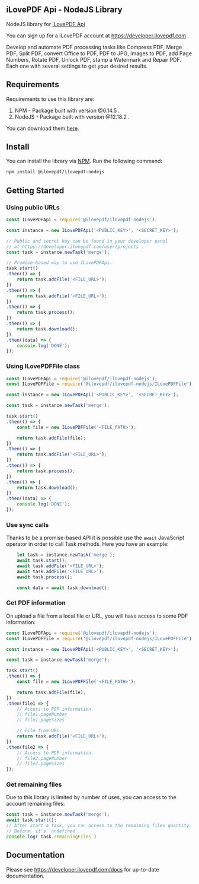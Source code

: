 iLovePDF Api - NodeJS Library
--------------------------

NodeJS library for [iLovePDF Api](https://developer.ilovepdf.com)

You can sign up for a iLovePDF account at https://developer.ilovepdf.com .

Develop and automate PDF processing tasks like Compress PDF, Merge PDF, Split PDF, convert Office to PDF, PDF to JPG, Images to PDF, add Page Numbers, Rotate PDF, Unlock PDF, stamp a Watermark and Repair PDF. Each one with several settings to get your desired results.

## Requirements

Requirements to use this library are:

1. NPM - Package built with version @6.14.5 .
2. NodeJS - Package built with version @12.18.2 .

You can download them [here](https://nodejs.org/en).

## Install

You can install the library via [NPM](https://www.npmjs.com). Run the following command:

```bash
npm install @ilovepdf/ilovepdf-nodejs
```

## Getting Started

### Using public URLs

```js
const ILovePDFApi = require('@ilovepdf/ilovepdf-nodejs');

const instance = new ILovePDFApi('<PUBLIC_KEY>', '<SECRET_KEY>');

// Public and secret key can be found in your developer panel
// at https://developer.ilovepdf.com/user/projects .
const task = instance.newTask('merge');

// Promise-based way to use ILovePDFApi.
task.start()
.then(() => {
    return task.addFile('<FILE_URL>');
})
.then(() => {
    return task.addFile('<FILE_URL>');
})
.then(() => {
    return task.process();
})
.then(() => {
    return task.download();
})
.then((data) => {
    console.log('DONE');
});
```

### Using ILovePDFFile class

```js
const ILovePDFApi = require('@ilovepdf/ilovepdf-nodejs');
const ILovePDFFile = require('@ilovepdf/ilovepdf-nodejs/ILovePDFFile');

const instance = new ILovePDFApi('<PUBLIC_KEY>', '<SECRET_KEY>');

const task = instance.newTask('merge');

task.start()
.then(() => {
    const file = new ILovePDFFile('<FILE_PATH>');

    return task.addFile(file);
})
.then(() => {
    return task.addFile('<FILE_URL>');
})
.then(() => {
    return task.process();
})
.then(() => {
    return task.download();
})
.then((data) => {
    console.log('DONE');
});
```

### Use sync calls

Thanks to be a promise-based API it is possible use the `await` JavaScript operator in order to call Task methods. Here you have an example:

```js
    let task = instance.newTask('merge');
    await task.start();
    await task.addFile('<FILE_URL>');
    await task.addFile('<FILE_URL>');
    await task.process();

    const data = await task.download();
```

### Get PDF information

On upload a file from a local file or URL, you will have access to some PDF information:

```js
const ILovePDFApi = require('@ilovepdf/ilovepdf-nodejs');
const ILovePDFFile = require('@ilovepdf/ilovepdf-nodejs/ILovePDFFile');

const instance = new ILovePDFApi('<PUBLIC_KEY>', '<SECRET_KEY>');

const task = instance.newTask('merge');

task.start()
.then(() => {
    const file = new ILovePDFFile('<FILE_PATH>');

    return task.addFile(file);
})
.then(file1 => {
    // Access to PDF information.
    // file1.pageNumber
    // file1.pageSizes

    // File from URL.
    return task.addFile('<FILE_URL>');
})
.then(file2 => {
    // Access to PDF information.
    // file2.pageNumber
    // file2.pageSizes
});
```

### Get remaining files

Due to this library is limited by number of uses, you can access to the account remaining files:

```js
const task = instance.newTask('merge');
await task.start();
// After start a task, you can access to the remaining files quantity.
// Before, it's `undefined`.
console.log( task.remainingFiles )
```

## Documentation

Please see https://developer.ilovepdf.com/docs for up-to-date documentation.
